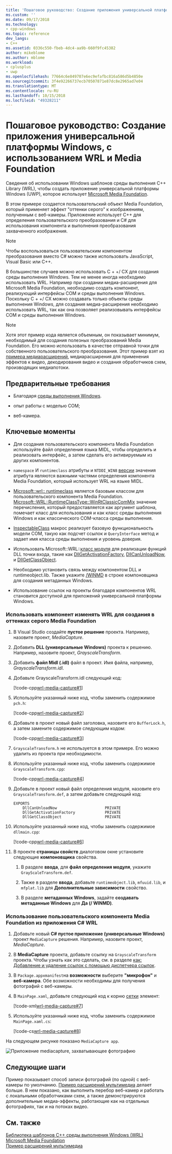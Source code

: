 ```yaml
---
title: 'Пошаговое руководство: Создание приложения универсальной платформы Windows, с использованием WRL и Media Foundation | Документация Майкрософт'
ms.custom: ''
ms.date: 09/17/2018
ms.technology:
- cpp-windows
ms.topic: reference
dev_langs:
- C++
ms.assetid: 0336c550-fbeb-4dc4-aa9b-660f9fc45382
author: mikeblome
ms.author: mblome
ms.workload:
- cplusplus
- uwp
ms.openlocfilehash: 77664c6e849707e6ec9efafbc816a586d5b4850e
ms.sourcegitcommit: 3f4e92266737ecb70507871e87dc8e2965ad7e04
ms.translationtype: MT
ms.contentlocale: ru-RU
ms.lasthandoff: 10/15/2018
ms.locfileid: "49328211"
---
```

# <a name="walkthrough-creating-a-uwp-app-using-wrl-and-media-foundation"></a>Пошаговое руководство: Создание приложения универсальной платформы Windows, с использованием WRL и Media Foundation

Сведения об использовании Windows шаблонов среды выполнения C++ Library (WRL), чтобы создать приложение универсальной платформы Windows (UWP), которое использует [Microsoft Media Foundation](/windows/desktop/medfound/microsoft-media-foundation-sdk).

В этом примере создается пользовательский объект Media Foundation, который применяет эффект "оттенки серого" к изображениям, полученным с веб-камеры. Приложение использует C++ для определения пользовательского преобразования и C# для использования компонента и выполнения преобразования захваченного изображения.

> [!NOTE]
> Чтобы воспользоваться пользовательским компонентом преобразования вместо C# можно также использовать JavaScript, Visual Basic или C++.

В большинстве случаев можно использовать C + +/ CX для создания среды выполнения Windows. Тем не менее иногда необходимо использовать WRL. Например при создании медиа-расширения для Microsoft Media Foundation, необходимо создать компонент, реализующий интерфейсы COM и среды выполнения Windows. Поскольку C + +/ CX можно создавать только объекты среды выполнения Windows, для создания медиа-расширения необходимо использовать WRL, так как она позволяет реализовывать интерфейсы COM и среды выполнения Windows.

> [!NOTE]
> Хотя этот пример кода является объемным, он показывает минимум, необходимый для создания полезных преобразований Media Foundation. Его можно использовать в качестве отправной точки для собственного пользовательского преобразования. Этот пример взят из [примера медиарасширений](http://code.msdn.microsoft.com/windowsapps/Media-extensions-sample-7b466096), медиарасширения для применения эффектов к видео, декодирования видео и создания обработчиков схем, производящих медиапотоки.

## <a name="prerequisites"></a>Предварительные требования

- Благодаря [среды выполнения Windows](https://msdn.microsoft.com/library/windows/apps/br211377.aspx).

- опыт работы с моделью COM;

- веб-камера.

## <a name="key-points"></a>Ключевые моменты

- Для создания пользовательского компонента Media Foundation используйте файл определения языка MIDL, чтобы определить и реализовать интерфейс, а затем сделать его активируемым из других компонентов.

- `namespace` И `runtimeclass` атрибуты и `NTDDI_WIN8` [версии](/windows/desktop/Midl/version) значения атрибута являются важными частями определения компонента Media Foundation, который использует WRL на языке MIDL.

- [Microsoft::wrl:: runtimeclass](../windows/runtimeclass-class.md) является базовым классом для пользовательского компонента Media Foundation. [Microsoft::WRL::RuntimeClassType::WinRtClassicComMix](../windows/runtimeclasstype-enumeration.md) значение перечисления, который предоставляется как аргумент шаблона, помечает класс для использования и как класс среды выполнения Windows и как классического COM-класса среды выполнения.

- [InspectableClass](../windows/inspectableclass-macro.md) макрос реализует базовую функциональность модели COM, такую как подсчет ссылок и `QueryInterface` метод и задает имя класса среды выполнения и уровень доверия.

- Использовать Microsoft::WRL::[класс модуля](module-class.md) для реализации функций DLL точки входа, такие как [DllGetActivationFactory](https://msdn.microsoft.com/library/br205771.aspx), [DllCanUnloadNow](/windows/desktop/api/combaseapi/nf-combaseapi-dllcanunloadnow), и [ DllGetClassObject](/windows/desktop/api/combaseapi/nf-combaseapi-dllgetclassobject).

- Необходимо установить связь между компонентом DLL и runtimeobject.lib. Также укажите [/WINMD](../cppcx/compiler-and-linker-options-c-cx.md) в строке компоновщика для создания метаданных Windows.

- Использование ссылок на проекты благодаря компонентов WRL становится доступной для приложений универсальной платформы Windows.

### <a name="to-use-the-wrl-to-create-the-media-foundation-grayscale-transform-component"></a>Использовать компонент изменять WRL для создания в оттенках серого Media Foundation

1. В Visual Studio создайте **пустое решение** проекта. Например, назовите проект, *MediaCapture*.

1. Добавить **DLL (универсальные Windows)** проекта к решению. Например, назовите проект, *GrayscaleTransform*.

1. Добавить **файл Midl (.idl)** файл в проект. Имя файла, например, *GrayscaleTransform.idl*.

1. Добавьте GrayscaleTransform.idl следующий код:

   [!code-cpp[wrl-media-capture#1](../windows/codesnippet/CPP/walkthrough-creating-a-windows-store-app-using-wrl-and-media-foundation_1.idl)]

1. Используйте указанный ниже код, чтобы заменить содержимое `pch.h`:

   [!code-cpp[wrl-media-capture#2](../windows/codesnippet/CPP/walkthrough-creating-a-windows-store-app-using-wrl-and-media-foundation_2.h)]

1. Добавьте в проект новый файл заголовка, назовите его `BufferLock.h`, а затем замените содержимое следующим кодом:

   [!code-cpp[wrl-media-capture#3](../windows/codesnippet/CPP/walkthrough-creating-a-windows-store-app-using-wrl-and-media-foundation_3.h)]

1. `GrayscaleTransform.h` не используется в этом примере. Его можно удалить из проекта при необходимости.

1. Используйте указанный ниже код, чтобы заменить содержимое `GrayscaleTransform.cpp`:

   [!code-cpp[wrl-media-capture#4](../windows/codesnippet/CPP/walkthrough-creating-a-windows-store-app-using-wrl-and-media-foundation_4.cpp)]

1. Добавьте в проект новый файл определения модуля, назовите его `GrayscaleTransform.def`, а затем добавьте следующий код:

   ```
   EXPORTS
       DllCanUnloadNow                     PRIVATE
       DllGetActivationFactory             PRIVATE
       DllGetClassObject                   PRIVATE
   ```

1. Используйте указанный ниже код, чтобы заменить содержимое `dllmain.cpp`:

   [!code-cpp[wrl-media-capture#6](../windows/codesnippet/CPP/walkthrough-creating-a-windows-store-app-using-wrl-and-media-foundation_6.cpp)]

1. В проекте **страницы свойств** диалоговом окне установите следующие **компоновщика** свойства.

   1. В разделе **ввода**, для **файл определения модуля**, укажите `GrayScaleTransform.def`.

   1. Также в разделе **ввода**, добавьте `runtimeobject.lib`, `mfuuid.lib`, и `mfplat.lib` для **Дополнительные зависимости** свойство.

   1. В разделе **метаданных Windows**, задайте **создавать метаданные Windows** для **Да (/ WINMD)**.

### <a name="to-use-the-wrl-the-custom-media-foundation-component-from-a-c-app"></a>Использование пользовательского компонента Media Foundation из приложения C# WRL

1. Добавьте новый **C# пустое приложение (универсальные Windows)** проект `MediaCapture` решения. Например, назовите проект, *MediaCapture*.

1. В **MediaCapture** проекта, добавьте ссылку на `GrayscaleTransform` проекта. Чтобы узнать как это сделать, см. в разделе [как: Добавление и удаление ссылок с помощью диспетчера ссылок](/visualstudio/ide/how-to-add-or-remove-references-by-using-the-reference-manager).

1. В `Package.appxmanifest`на **возможности** выберите **"микрофон"** и **веб-камера**. Обе возможности необходимы для получения фотографий с веб-камеры.

1. В `MainPage.xaml`, добавьте следующий код к корню [сетки](https://msdn.microsoft.com/library/windows/apps/xaml/windows.ui.xaml.controls.grid.aspx) элемент:

   [!code-xml[wrl-media-capture#7](../windows/codesnippet/Xaml/walkthrough-creating-a-windows-store-app-using-wrl-and-media-foundation_7.xaml)]

1. Используйте указанный ниже код, чтобы заменить содержимое `MainPage.xaml.cs`:

   [!code-cs[wrl-media-capture#8](../windows/codesnippet/CSharp/walkthrough-creating-a-windows-store-app-using-wrl-and-media-foundation_8.cs)]

На следующем рисунке показано `MediaCapture app`.

![Приложение mediacapture, захватывающее фотографию](../windows/media/wrl_media_capture.png "WRL_Media_Capture")

## <a name="next-steps"></a>Следующие шаги

Пример показывает способ записи фотографий (по одной) с веб-камеры по умолчанию. [Пример расширений мультимедиа](http://code.msdn.microsoft.com/windowsapps/Media-extensions-sample-7b466096) делает больше. В нем показано, как выполнить перебор веб-камер и работать с локальными обработчиками схем, а также демонстрируются дополнительные медиа-эффекты, работающие как на отдельных фотографиях, так и на потоках видео.

## <a name="see-also"></a>См. также

[Библиотека шаблонов C++ среды выполнения Windows (WRL)](../windows/windows-runtime-cpp-template-library-wrl.md)<br/>
[Microsoft Media Foundation](/windows/desktop/medfound/microsoft-media-foundation-sdk)<br/>
[Пример расширений мультимедиа](http://code.msdn.microsoft.com/windowsapps/Media-extensions-sample-7b466096)